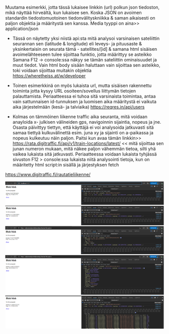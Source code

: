 Muutama esimerkki, jotta tässä lukaisee linkkin (url) polkun json tiedoston, mikä näyttää hirveältä, kun lukaisee sen. 
Koska JSON on avoimen standardin tiedostomuotoinen tiedonvälityskniikka & saman aikaisesti on paljon objektia ja määritystä sen kanssa.
Media tyyppi on aina>> application/json

- Tässä on näytetty yksi niistä api:sta mitä analysoi varsinaisen sateliittin seurannan sen (latitude & longitude) eli leveys- ja pituusaste &
yksinkertaisin on seurata tämä - satellites/[id] & samana html sisäisen avoimelähteeseen tulee sijoittaa funktio, jotta määrittyy se asteikko
Samana F12 -> console:ssa näkyy se tämän sateliittin ominaisuudet ja muut tiedot. Vain html body sisään haluttaan vain sijoittaa sen asteikko, toki voidaan sijoittaa muitakin objektia
https://wheretheiss.at/w/developer

- Toinen esimerkkinä on myös lukaista url, mutta sisäisen rakennettu toiminta jotta kysyy URL osoiteen/sovellus liittymän tietojen palauttamista.
Periaatteessa ei tuhoa sitä varsinaista toimintaa, antaa vain sattunnaisen id-tunnuksen ja luomisen aika määritystä ei vaikuta aika järjestelmään (kesä- ja talviaika)
https://reqres.in/api/users

- Kolmas on tämmöinen liikenne traffic aika seuranta, mitä voidaan anayloida x- julkisen välineiden gps, navigoinnin sijaintia, nopeus ja jne. 
Osasta päivittyy tiettyn, että käyttäjä ei voi analysoida jatkuvasti sitä samaa tiettyä kulkuvälinettä esim. juna xy ja sijainti on a-paikassa ja nopeus kulkeutuu näin paljon.
Paitsi kun avaa tämän linkkin>> https://rata.digitraffic.fi/api/v1/train-locations/latest/ << mitä sijoittaa sen junan numeron mukaan, mitä näkee paljon vähemmän tietoa, 
silti yhä vaikea lukaista sitä jatkuvasti. 
Periaatteessa voidaan lukaista tyhjässä sivuston F12 > console:ssa lukaista niitä analysointi tietoja, kun on määritetty html script:in sisällä ja järjestyksen fetch

https://www.digitraffic.fi/rautatieliikenne/


![Alt text](Image/Node1.PNG?raw=true "None")
![Alt text](Image/Node2.PNG?raw=true "None")
![Alt text](Image/Node2-1.PNG?raw=true "None")
![Alt text](Image/Node2-2.PNG?raw=true "None")
![Alt text](Image/Node2-3.PNG?raw=true "None")
